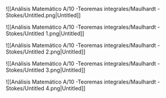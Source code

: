 ![[Análisis Matemático A/10 -Teoremas integrales/Maulhardt - Stokes/Untitled.png|Untitled]]

![[Análisis Matemático A/10 -Teoremas integrales/Maulhardt - Stokes/Untitled 1.png|Untitled]]

![[Análisis Matemático A/10 -Teoremas integrales/Maulhardt - Stokes/Untitled 2.png|Untitled]]

![[Análisis Matemático A/10 -Teoremas integrales/Maulhardt - Stokes/Untitled 3.png|Untitled]]

![[Análisis Matemático A/10 -Teoremas integrales/Maulhardt - Stokes/Untitled 4.png|Untitled]]
